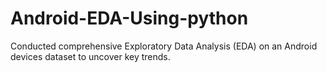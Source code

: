 # Android-EDA-Using-python
Conducted comprehensive Exploratory Data Analysis (EDA) on an Android devices dataset to uncover key trends.
